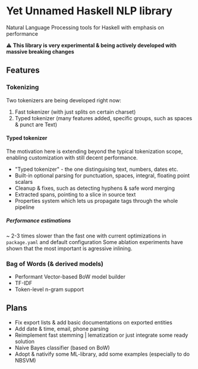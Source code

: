# Yet Unnamed Haskell NLP library

Natural Language Processing tools for Haskell with emphasis on performance

⚠️ **This library is very experimental & being actively developed with massive breaking changes**

## Features

### Tokenizing

Two tokenizers are being developed right now:
1. Fast tokenizer (with just splits on certain charset)
2. Typed tokenizer (many features added, specific groups, such as spaces & punct are Text)

#### Typed tokenizer

The motivation here is extending beyond the typical tokenization scope, enabling customization with still decent performance.

- "Typed tokenizer" - the one distinguising text, numbers, dates etc.
- Built-in optional parsing for punctuation, spaces, integral, floating point scalars
- Cleanup & fixes, such as detecting hyphens & safe word merging
- Extracted spans, pointing to a slice in source text
- Properties system which lets us propagate tags through the whole pipeline

##### Performance estimations

~ 2-3 times slower than the fast one with current optimizations in `package.yaml` and default configuration
Some ablation experiments have shown that the most important is agressive inlining.

### Bag of Words (& derived models)

- Performant Vector-based BoW model builder
- TF-IDF
- Token-level n-gram support

## Plans

- Fix export lists & add basic documentations on exported entities
- Add date & time, email, phone parsing
- Reimplement fast stemming | lematization or just integrate some ready solution
- Naive Bayes classifier (based on BoW) 
- Adopt & nativify some ML-library, add some examples (especially to do NBSVM)

